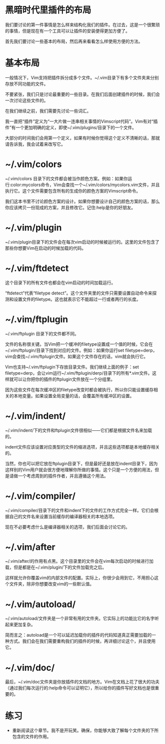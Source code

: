 # 黑暗时代里插件的布局

我们要讨论的第一件事情是怎么样来结构化我们的插件。在过去，这是一个很繁琐的事情，但是现在有一个工具可以让插件的安装便得更加方便了。

首先我们要讨论一些基本的布局，然后再来看看怎么样使用方便的方法。

# 基本布局


一般情况下，Vim支持把插件拆分成多个文件。~/.vim目录下有多个文件夹来分别存放不同功能的文件。

不要紧张，我们只是讨论最重要的一些目录。在我们后面创建插件的时候，我们会一次讨论这些文件的。

在我们继续之前，我们需要先讨论一些词汇。

我一直把“插件”定义为“一大片做一连串相关事情的Vimscript代码”。Vim有对“插件”有一个更加明确的定义，即使~/.vim/plugins/目录下的一个文件。

大部分的时间我们会用第一个定义，如果有时候你觉得这个定义不清晰的话，那就请告诉我，我会试着来改写它。

# ~/.vim/colors

~/.vim/colors 目录下的文件都会被当作颜色方案。例如：如果你运行:color:mycolors命令，Vim会查找一个~/.vim/colors/mycolors.vim文件，并且执行它。这个文件需要包含所有的生成你的颜色方案的Vimscript命令。

我们这本书里不讨论颜色方案的设计。如果你想要设计自己的颜色方案的话，那么你应该拷贝一份现成的方案，并且修改它。记住:help是你的好朋友。

# ~/.vim/plugin

~/.vim/plugin目录下的文件会在每次vim启动的时候被运行的。这里的文件包含了那些你想要Vim在启动的时候加载的代码。

# ~/.vim/ftdetect

这个目录下的所有文件也都会在vim启动的时间加载运行。

“ftdetect”代表“filetype detect”。这个文件夹里的文件只需要设置自动命令来探测和设置文件的filetype。这也就表示它不能超过一行或者两行的长度。

# ~/.vim/ftplugin

~/.vim/ftplugin 目录下的文件都不同。

文件的名称很关键。当Vim把一个缓冲的filetype设置成一个值的时候，它会在~/.vim/ftplugin/目录下找到对应的文件。例如：如果你运行set filetype=derp，vim会查找~/.vim/ftplugin文件。如果这个文件存在的话，vim就会执行它。

Vim也支持~/.vim/ftplugin下存放目录文件。我们继续上面的例子：set filetype=derp，会让vim运行~/.vim/ftplugin/derp/目录下的所有*.vim文件。这样就可以让你把你的插件的ftplugin文件放在一个分组里。

因为这些文件在每次缓冲区的filetype改变时都会被执行，所以你只能设置缓存相关的本地变量。如果设置全局变量的话，会覆盖所有缓冲区的设置。

# ~/.vim/indent/

~/.vim/indent/下的文件和ftplugin文件很相似——它们都是根据文件名来加载的。

indent文件应该设置对应类型的文件的缩进选项，并且这些选项都是本地缓存相关的。

当然，你也可以把它放在ftplugin目录下，但是最好还是放在indent目录下，因为这样别的Vim用户就会很方便地理解你所做的事情。这个只是一个方便的用法，但是请做一个考虑周到的插件作者，并且遵循这个用法。

# ~/.vim/compiler/

~/.vim/compiler/目录下的文件和indent下的文件的工作方式完全一样。它们会根据自己的文件名来设置当前缓存的编译器相关的本地选项。

现在不必要考虑什么是编译器相关的选项，我们后面会讨论它的。

# ~/.vim/after

~/.vim/after/的作用有点黑。这个目录里的文件会在vim每次启动的时候进行加载，但是都是在~/.vim/plugin/下的文件加载完之后。

这样就允许你覆盖vim的内部文件的配置。实际上，你很少会用到它，不用担心这个文件夹，除非你想要改变vim的一些默认值。

# ~/.vim/autoload/

~/.vim/autoload/文件夹是一个非常有用的文件夹。它实际上的功能比它的名字听起来更加复杂。

简而言之：autoload是一个可以延迟加载你的插件的代码知道真正需要加载的一种方式。我们会在我们需要重构我们的插件的时候，再详细讨论这个，并且使用它。

# ~/.vim/doc/

最后，~/.vim/doc文件夹是你放插件的文档的地方。Vim在文档上花了很大的功夫（通过我们每次运行的:help命令可以证明它），所以给你的插件写好文档也是很重要的。

# 练习

- 重新阅读这个章节。我不是开玩笑。确保，你能够大致了解每个文件夹的下所包含的文件的作用。
